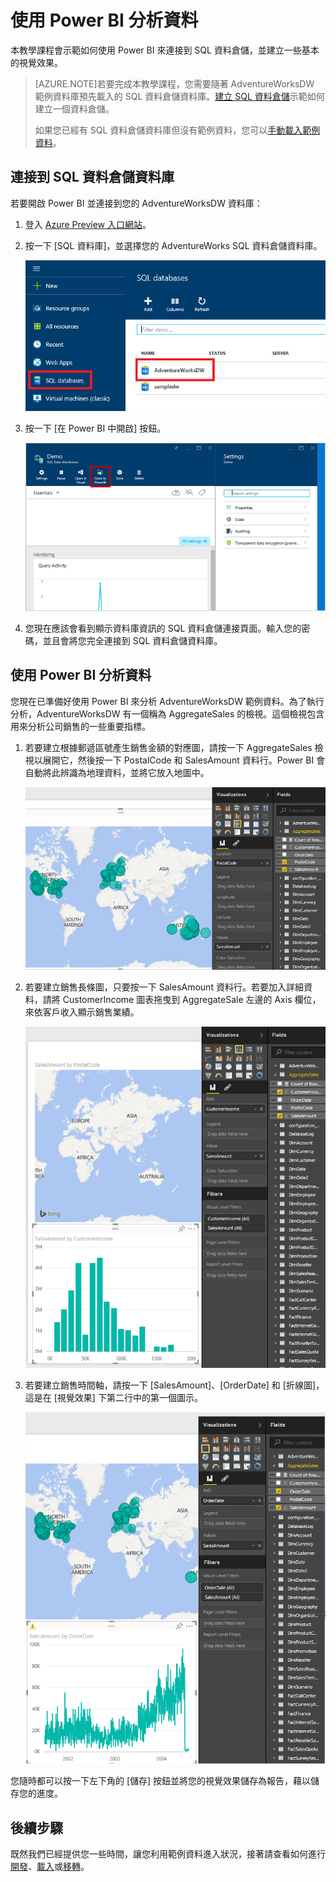 <properties
    pageTitle="使用 Power BI 分析 SQL 資料倉儲資料 | Microsoft Azure"
    description="使用 Power BI 分析 SQL 資料倉儲資料"
    services="sql-data-warehouse"
    documentationCenter="NA"
    authors="lodipalm"
    manager="barbkess"
    editor=""/>

<tags
    ms.service="sql-data-warehouse"
    ms.devlang="NA"
    ms.topic="article"
    ms.tgt_pltfrm="NA"
    ms.workload="data-services"
    ms.date="10/07/2015"
    ms.author="lodipalm"/>

# 使用 Power BI 分析資料
本教學課程會示範如何使用 Power BI 來連接到 SQL 資料倉儲，並建立一些基本的視覺效果。

> [AZURE.NOTE]若要完成本教學課程，您需要隨著 AdventureWorksDW 範例資料庫預先載入的 SQL 資料倉儲資料庫。[建立 SQL 資料倉儲](sql-data-warehouse-get-started-provision.md)示範如何建立一個資料倉儲。
> 
> 如果您已經有 SQL 資料倉儲資料庫但沒有範例資料，您可以[手動載入範例資料][]。


## 連接到 SQL 資料倉儲資料庫

若要開啟 Power BI 並連接到您的 AdventureWorksDW 資料庫：

1. 登入 [Azure Preview 入口網站][]。
2. 按一下 [SQL 資料庫]，並選擇您的 AdventureWorks SQL 資料倉儲資料庫。 

    ![尋找您的資料庫][1]

3. 按一下 [在 Power BI 中開啟] 按鈕。

    ![Power BI 按鈕][2]

4. 您現在應該會看到顯示資料庫資訊的 SQL 資料倉儲連接頁面。輸入您的密碼，並且會將您完全連接到 SQL 資料倉儲資料庫。


## 使用 Power BI 分析資料

您現在已準備好使用 Power BI 來分析 AdventureWorksDW 範例資料。為了執行分析，AdventureWorksDW 有一個稱為 AggregateSales 的檢視。這個檢視包含用來分析公司銷售的一些重要指標。

1. 若要建立根據郵遞區號產生銷售金額的對應圖，請按一下 AggregateSales 檢視以展開它，然後按一下 PostalCode 和 SalesAmount 資料行。Power BI 會自動將此辨識為地理資料，並將它放入地圖中。

    ![Power BI 對應圖][3]

2. 若要建立銷售長條圖，只要按一下 SalesAmount 資料行。若要加入詳細資料，請將 CustomerIncome 圖表拖曳到 AggregateSale 左邊的 Axis 欄位，來依客戶收入顯示銷售業績。

    ![Power BI 長條圖][4]

3. 若要建立銷售時間軸，請按一下 [SalesAmount]、[OrderDate] 和 [折線圖]，這是在 [視覺效果] 下第二行中的第一個圖示。

    ![Power BI 折線圖][5]

您隨時都可以按一下左下角的 [儲存] 按鈕並將您的視覺效果儲存為報告，藉以儲存您的進度。

## 後續步驟
既然我們已經提供您一些時間，讓您利用範例資料進入狀況，接著請查看如何進行[開發][]、[載入][]或[移轉][]。

<!--Image references-->
[1]: ./media/sql-data-warehouse-get-started-analyze-data-with-power-bi/pbi-find-database.png
[2]: ./media/sql-data-warehouse-get-started-analyze-data-with-power-bi/pbi-button.png
[3]: ./media/sql-data-warehouse-get-started-analyze-data-with-power-bi/pbi-map.png
[4]: ./media/sql-data-warehouse-get-started-analyze-data-with-power-bi/pbi-bar.png
[5]: ./media/sql-data-warehouse-get-started-analyze-data-with-power-bi/pbi-line.png

<!--Article references-->
[移轉]: sql-data-warehouse-overview-migrate.md
[開發]: sql-data-warehouse-overview-develop.md
[載入]: sql-data-warehouse-overview-load.md
[手動載入範例資料]: sql-data-warehouse-get-started-manually-load-samples.md
[Azure Preview 入口網站]: https://portal.azure.com/
[Power BI]: http://www.powerbi.com/
[connecting to SQL Data Warehouse]: sql-data-warehouse-integrate-power-bi.md
[Create a SQL Data Warehouse]: sql-data-warehouse-get-started-provision.md

<!---HONumber=Oct15_HO2-->